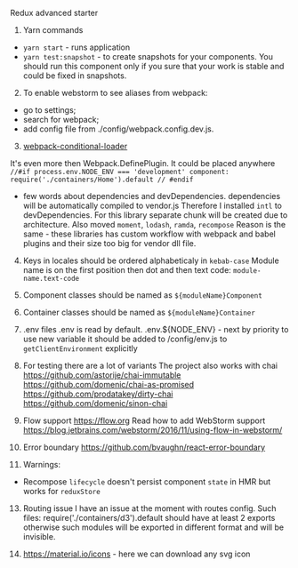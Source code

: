Redux advanced starter

1. Yarn commands
- `yarn start` - runs application
- `yarn test:snapshot` - to create snapshots for your components.
  You should run this component only if you sure that your work is stable
  and could be fixed in snapshots.

2. To enable webstorm to see aliases from webpack:
 - go to settings;
 - search for webpack;
 - add config file from ./config/webpack.config.dev.js.

3. [webpack-conditional-loader](https://github.com/caiogondim/webpack-conditional-loader)

  It's even more then Webpack.DefinePlugin.
  It could be placed anywhere
    ```
    //#if process.env.NODE_ENV === 'development'
      component: require('./containers/Home').default
    // #endif
    ```

- few words about dependencies and devDependencies.
    dependencies will be automatically compiled to vendor.js
    Therefore I installed `intl` to devDependencies.
    For this library separate chunk will be created due to
    architecture.
    Also moved `moment`, `lodash`, `ramda`, `recompose`
    Reason is the same - these libraries has custom workflow with
    webpack and babel plugins
    and their size too big for vendor dll file.

4. Keys in locales should be ordered alphabeticaly in `kebab-case`
    Module name is on the first position then dot and then text code:
    `module-name.text-code`

5. Component classes should be named as `${moduleName}Component`
6. Container classes should be named as `${moduleName}Container`

7. .env files
.env is read by default.
.env.${NODE_ENV} - next by priority
to use new variable it should be added to /config/env.js to
`getClientEnvironment` explicitly

8. For testing there are a lot of variants
The project also works with chai
https://github.com/astorije/chai-immutable
https://github.com/domenic/chai-as-promised
https://github.com/prodatakey/dirty-chai
https://github.com/domenic/sinon-chai

9. Flow support
https://flow.org
Read how to add WebStorm support
https://blog.jetbrains.com/webstorm/2016/11/using-flow-in-webstorm/

10. Error boundary
https://github.com/bvaughn/react-error-boundary

11. Warnings:
- Recompose `lifecycle` doesn't persist component `state` in HMR
  but works for `reduxStore`
  
13. Routing issue
I have an issue at the moment with routes config.
Such files: require('./containers/d3').default should have at least
2 exports otherwise such modules will be exported in different format
and will be invisible.

14. https://material.io/icons - here we can download any svg icon
